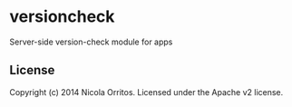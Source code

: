 # versioncheck

Server-side version-check module for apps


## License
Copyright (c) 2014 Nicola Orritos. Licensed under the Apache v2 license.
